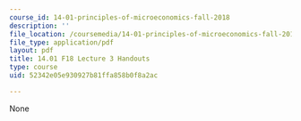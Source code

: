 ```yaml
---
course_id: 14-01-principles-of-microeconomics-fall-2018
description: ''
file_location: /coursemedia/14-01-principles-of-microeconomics-fall-2018/52342e05e930927b81ffa858b0f8a2ac_MIT14_01F18_handout3.pdf
file_type: application/pdf
layout: pdf
title: 14.01 F18 Lecture 3 Handouts
type: course
uid: 52342e05e930927b81ffa858b0f8a2ac

---
```

None